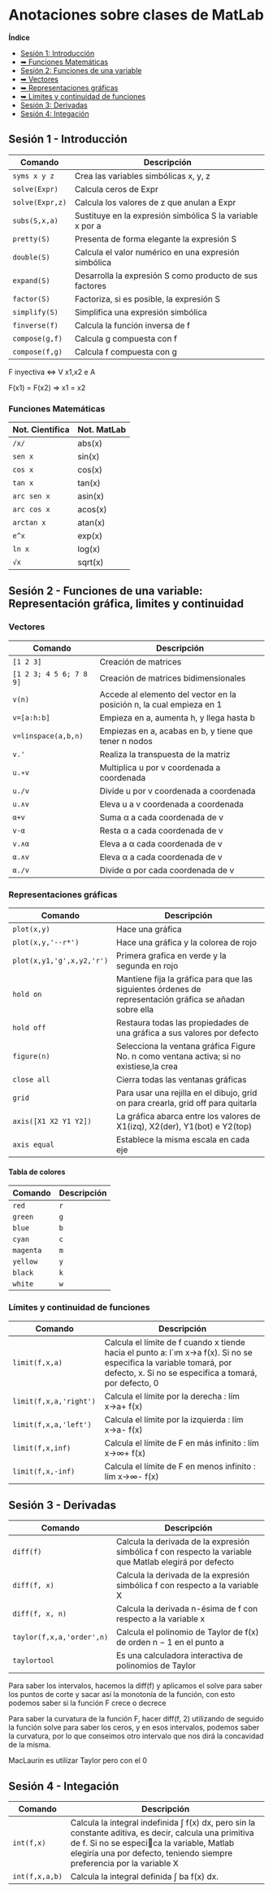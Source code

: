 # Anotaciones sobre clases de MatLab
**Índice**
* [Sesión 1: Introducción](#id1)
* [➥    Funciones Matemáticas](#id1.1)
* [Sesión 2: Funciones de una variable](#id2)
* [➥    Vectores](#id2.1)
* [➥    Representaciones gráficas](#id2.2)
* [➥    Límites y continuidad de funciones](#id2.3)
* [Sesión 3: Derivadas](#id3)
* [Sesión 4: Integación](#id4)

## Sesión 1 - Introducción <a name="id1"></a>

| Comando | Descripción |
| --- | --- |
| `syms x y z` | Crea las variables simbólicas x, y, z |
| `solve(Expr)` | Calcula ceros de Expr |
| `solve(Expr,z)` | Calcula los valores de z que anulan a Expr |
| `subs(S,x,a)` | Sustituye en la expresión simbólica S la variable x por a |
| `pretty(S)` | Presenta de forma elegante la expresión S |
| `double(S)` | Calcula el valor numérico en una expresión simbólica |
| `expand(S)` | Desarrolla la expresión S como producto de sus factores |
| `factor(S)` | Factoriza, si es posible, la expresión S |
| `simplify(S)` | Simplifica una expresión simbólica |
| `finverse(f)` | Calcula la función inversa de f |
| `compose(g,f)` | Calcula g compuesta con f |
| `compose(f,g)` | Calcula f compuesta con g |

F inyectiva <=> V x1,x2 e A 

F(x1) = F(x2) => x1 = x2

### Funciones Matemáticas <a name="id1.1"></a>

| Not. Cientifica | Not. MatLab |
| --- | --- |
| `/x/` | abs(x) |
| `sen x ` | sin(x)  |
| `cos x` | cos(x)  |
| `tan x` | tan(x)  |
| `arc sen x ` | asin(x)  |
| `arc cos x ` | acos(x) |
| `arctan x ` | atan(x)  |
| `e^x` | exp(x) |
| `ln x ` | log(x)  |
| `√x ` | sqrt(x)  |


## Sesión 2 - Funciones de una variable: Representación gráfica, limites y continuidad <a name="id2"></a>

### Vectores <a name="id2.1"></a>
| Comando | Descripción |
| --- | --- |
| `[1 2 3]` | Creación de matrices |
| `[1 2 3; 4 5 6; 7 8 9]` | Creación de matrices bidimensionales|
| `v(n)` | Accede al elemento del vector en la posición n, la cual empieza en 1 |
| `v=[a:h:b]` | Empieza en a, aumenta h, y llega hasta b |
| `v=linspace(a,b,n) ` | Empiezas en a, acabas en b, y tiene que tener n nodos |
| `v.'` | Realiza la transpuesta de la matriz |
| `u.∗v` | Multiplica u por v coordenada a coordenada |
| `u./v` | Divide u por v coordenada a coordenada |
| `u.∧v` | Eleva u a v coordenada a coordenada |
| `α+v` | Suma α a cada coordenada de v |
| `v-α` | Resta α a cada coordenada de v |
| `v.∧α ` | Eleva a α cada coordenada de v |
| `α.∧v` | Eleva α a cada coordenada de v |
| `α./v ` | Divide α por cada coordenada de v |

### Representaciones gráficas <a name="id2.2"></a>
| Comando | Descripción |
| --- | --- |
| `plot(x,y)` | Hace una gráfica|
| `plot(x,y,'--r*')` | Hace una gráfica y la colorea de rojo |
| `plot(x,y1,'g',x,y2,'r')` | Primera grafica en verde y la segunda en rojo |
| `hold on` | Mantiene fija la gráfica para que las siguientes órdenes de representación gráfica se añadan sobre ella |
| `hold off` | Restaura todas las propiedades de una gráfica a sus valores por defecto |
| `figure(n)` | Selecciona la ventana gráfica Figure No. n como ventana activa; si no existiese,la crea |
| `close all` | Cierra todas las ventanas gráficas |
| `grid ` | Para usar una rejilla en el dibujo, grid on para crearla, grid off para quitarla |
| `axis([X1 X2 Y1 Y2])` | La gráfica abarca entre los valores de X1(izq), X2(der), Y1(bot) e Y2(top) |
| `axis equal` | Establece la misma escala en cada eje |

#### Tabla de colores 
| Comando | Descripción |
| --- | --- |
| `red` | `r` |
| `green` | `g` |
| `blue` | `b` |
| `cyan` | `c` |
| `magenta` | `m` |
| `yellow` | `y` |
| `black` | `k` |
| `white` | `w` |

###  Límites y continuidad de funciones <a name="id2.3"></a>
| Comando | Descripción |
| --- | --- |
| `limit(f,x,a)` | Calcula el límite de f cuando x tiende hacia el punto a: l´ım x→a f(x). Si no se especifica la variable tomará, por defecto, x. Si no se especifica a tomará, por defecto, 0 |
| `limit(f,x,a,'right') ` | Calcula el límite por la derecha : lím x→a+ f(x) |
| `limit(f,x,a,'left') ` | Calcula el límite por la izquierda : lím x→a- f(x) |
| `limit(f,x,inf) ` | Calcula el límite de F en más infinito : lím x→∞+ f(x) |
| `limit(f,x,-inf) ` | Calcula el límite de F en menos infinito : lím x→∞- f(x) |


## Sesión 3 - Derivadas <a name="id3"></a>
| Comando | Descripción |
| --- | --- |
| `diff(f)` | Calcula la derivada de la expresión simbólica f con respecto la variable que Matlab elegirá por defecto |
| `diff(f, x)` | Calcula la derivada de la expresión simbólica f con respecto a la variable X |
| `diff(f, x, n)` | Calcula la derivada n-ésima de f con respecto a la variable x |
| `taylor(f,x,a,'order',n)` | Calcula el polinomio de Taylor de f(x) de orden n − 1 en el punto a |
| `taylortool` | Es una calculadora interactiva de polinomios de Taylor |

Para saber los intervalos, hacemos la diff(f) y aplicamos el solve para saber los puntos de corte y sacar así la monotonía de la función, con esto podemos saber si la función F crece o decrece

Para saber la curvatura de la función F, hacer diff(f, 2) utilizando de seguido la función solve para saber los ceros, y en esos intervalos, podemos saber la curvatura, por lo que conseimos otro intervalo que nos dirá la concavidad de la misma.

MacLaurin es utilizar Taylor pero con el 0


## Sesión 4 - Integación <a name="id4"></a>
| Comando | Descripción |
| --- | --- |
| `int(f,x)` | Calcula la integral indefinida ∫ f(x) dx, pero sin la constante aditiva, es decir, calcula una primitiva de f. Si no se especica la variable, Matlab elegiría una por defecto, teniendo siempre preferencia por la variable X |
| `int(f,x,a,b)` | Calcula la integral definida ∫ ba f(x) dx. |
